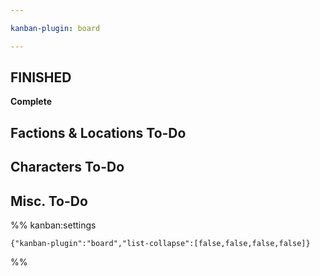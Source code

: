 ```yaml
---

kanban-plugin: board

---
```


## FINISHED

**Complete**


## Factions & Locations To-Do



## Characters To-Do



## Misc. To-Do





%% kanban:settings
```
{"kanban-plugin":"board","list-collapse":[false,false,false,false]}
```
%%